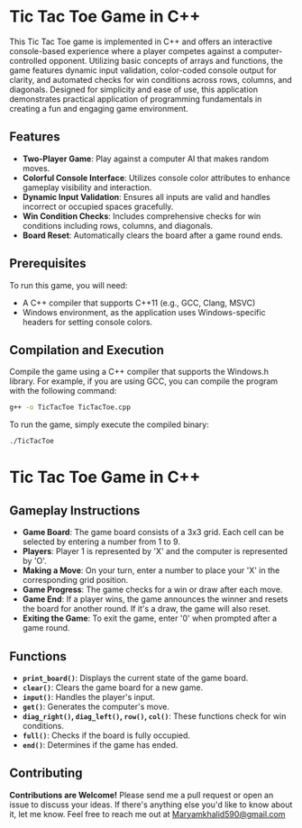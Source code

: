 # Tic Tac Toe Game in C++
This Tic Tac Toe game is implemented in C++ and offers an interactive console-based experience where a player competes against a computer-controlled opponent. Utilizing basic concepts of arrays and functions, the game features dynamic input validation, color-coded console output for clarity, and automated checks for win conditions across rows, columns, and diagonals. Designed for simplicity and ease of use, this application demonstrates practical application of programming fundamentals in creating a fun and engaging game environment.

## Features

- **Two-Player Game**: Play against a computer AI that makes random moves.
- **Colorful Console Interface**: Utilizes console color attributes to enhance gameplay visibility and interaction.
- **Dynamic Input Validation**: Ensures all inputs are valid and handles incorrect or occupied spaces gracefully.
- **Win Condition Checks**: Includes comprehensive checks for win conditions including rows, columns, and diagonals.
- **Board Reset**: Automatically clears the board after a game round ends.

## Prerequisites

To run this game, you will need:
- A C++ compiler that supports C++11 (e.g., GCC, Clang, MSVC)
- Windows environment, as the application uses Windows-specific headers for setting console colors.

## Compilation and Execution

Compile the game using a C++ compiler that supports the Windows.h library. For example, if you are using GCC, you can compile the program with the following command:

```bash
g++ -o TicTacToe TicTacToe.cpp
```

To run the game, simply execute the compiled binary:

```bash
./TicTacToe
```

# Tic Tac Toe Game in C++

## Gameplay Instructions

- **Game Board**: The game board consists of a 3x3 grid. Each cell can be selected by entering a number from 1 to 9.
- **Players**: Player 1 is represented by 'X' and the computer is represented by 'O'.
- **Making a Move**: On your turn, enter a number to place your 'X' in the corresponding grid position.
- **Game Progress**: The game checks for a win or draw after each move.
- **Game End**: If a player wins, the game announces the winner and resets the board for another round. If it's a draw, the game will also reset.
- **Exiting the Game**: To exit the game, enter '0' when prompted after a game round.

## Functions

- **`print_board()`**: Displays the current state of the game board.
- **`clear()`**: Clears the game board for a new game.
- **`input()`**: Handles the player's input.
- **`get()`**: Generates the computer's move.
- **`diag_right()`, `diag_left()`, `row()`, `col()`**: These functions check for win conditions.
- **`full()`**: Checks if the board is fully occupied.
- **`end()`**: Determines if the game has ended.

## Contributing
**Contributions are Welcome!** Please send me a pull request or open an issue to discuss your ideas. If there's anything else you'd like to know about it, let me know. Feel free to reach me out at Maryamkhalid590@gmail.com


